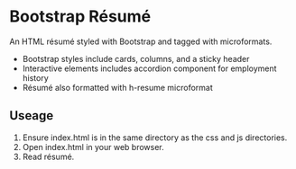 Bootstrap Résumé
================

An HTML résumé styled with Bootstrap and tagged with microformats.

* Bootstrap styles include cards, columns, and a sticky header
* Interactive elements includes accordion component for employment history
* Résumé also formatted with h-resume microformat

Useage
------
1. Ensure index.html is in the same directory as the css and js directories.
2. Open index.html in your web browser.
3. Read résumé.